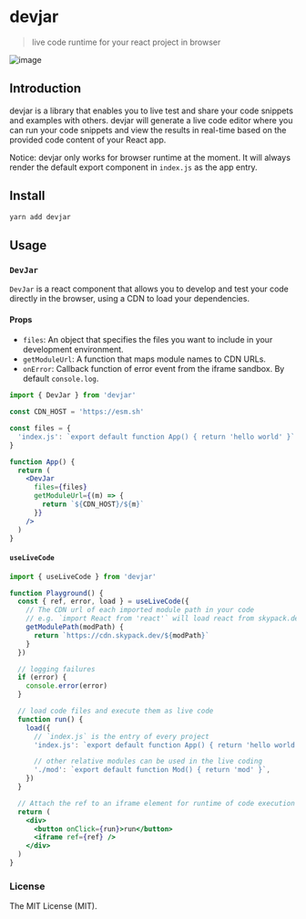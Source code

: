 # devjar
> live code runtime for your react project in browser


![image](https://repository-images.githubusercontent.com/483779830/28347c03-774a-4766-b113-54041fad1e72)

## Introduction

devjar is a library that enables you to live test and share your code snippets and examples with others. devjar will generate a live code editor where you can run your code snippets and view the results in real-time based on the provided code content of your React app. 

Notice: devjar only works for browser runtime at the moment. It will always render the default export component in `index.js` as the app entry.

## Install

```sh
yarn add devjar
```


## Usage

### `DevJar`

`DevJar` is a react component that allows you to develop and test your code directly in the browser, using a CDN to load your dependencies.

#### Props

* `files`: An object that specifies the files you want to include in your development environment.
* `getModuleUrl`: A function that maps module names to CDN URLs.
* `onError`: Callback function of error event from the iframe sandbox. By default `console.log`.


```jsx
import { DevJar } from 'devjar'

const CDN_HOST = 'https://esm.sh'

const files = {
  'index.js': `export default function App() { return 'hello world' }`
}

function App() {
  return (
    <DevJar
      files={files}
      getModuleUrl={(m) => {
        return `${CDN_HOST}/${m}`
      }}
    />
  )
}
```

#### `useLiveCode`

```jsx
import { useLiveCode } from 'devjar'

function Playground() {
  const { ref, error, load } = useLiveCode({
    // The CDN url of each imported module path in your code
    // e.g. `import React from 'react'` will load react from skypack.dev/react
    getModulePath(modPath) {
      return `https://cdn.skypack.dev/${modPath}`
    }
  })

  // logging failures
  if (error) {
    console.error(error)
  }

  // load code files and execute them as live code
  function run() {
    load({
      // `index.js` is the entry of every project
      'index.js': `export default function App() { return 'hello world' }`,

      // other relative modules can be used in the live coding
      './mod': `export default function Mod() { return 'mod' }`,
    })
  }

  // Attach the ref to an iframe element for runtime of code execution
  return (
    <div>
      <button onClick={run}>run</button>
      <iframe ref={ref} />
    </div>
  )
}
```

### License

The MIT License (MIT).

